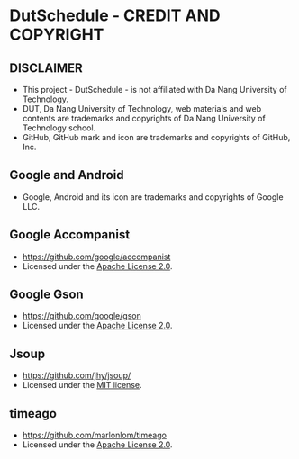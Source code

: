 # DutSchedule - CREDIT AND COPYRIGHT

## DISCLAIMER
- This project - DutSchedule - is not affiliated with Da Nang University of Technology.
- DUT, Da Nang University of Technology, web materials and web contents are trademarks and copyrights of Da Nang University of Technology school.
- GitHub, GitHub mark and icon are trademarks and copyrights of GitHub, Inc.

## Google and Android
- Google, Android and its icon are trademarks and copyrights of Google LLC.

## Google Accompanist
- https://github.com/google/accompanist
- Licensed under the [Apache License 2.0](https://github.com/google/accompanist/blob/main/LICENSE).

## Google Gson
- https://github.com/google/gson
- Licensed under the [Apache License 2.0](https://github.com/google/gson/blob/main/LICENSE).

## Jsoup
- https://github.com/jhy/jsoup/
- Licensed under the [MIT license](https://github.com/jhy/jsoup/blob/master/LICENSE).

## timeago
- https://github.com/marlonlom/timeago
- Licensed under the [Apache License 2.0](https://github.com/marlonlom/timeago/blob/master/LICENSE).